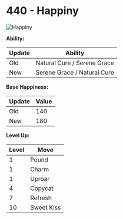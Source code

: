 # 440 - Happiny
![][440]

**Ability:**

Update | Ability
---    | ---
Old    | Natural Cure / Serene Grace
New    | Serene Grace / Natural Cure

**Base Happiness:**

Update | Value
---    | ---
Old    | 140
New    | 180

**Level Up:**

Level | Move
---   | ---
  1   | Pound
  1   | Charm
  1   | Uproar
  4   | Copycat
  7   | Refresh
 10   | Sweet Kiss



[440]: https://raw.githubusercontent.com/PokeAPI/sprites/master/sprites/pokemon/440.png "Happiny"
